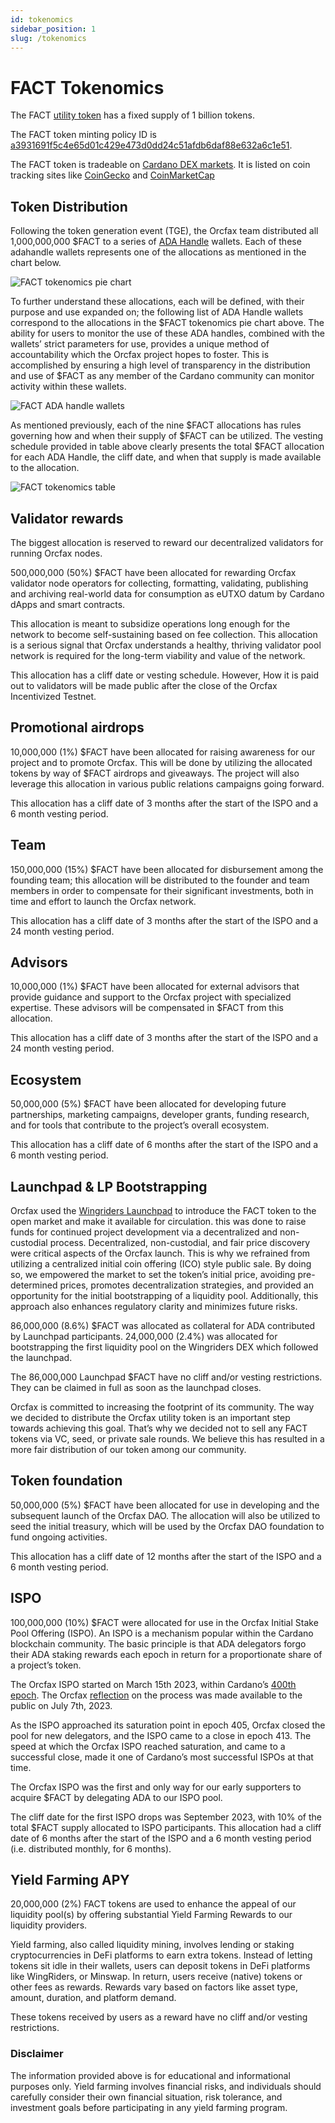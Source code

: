 ```yaml
---
id: tokenomics
sidebar_position: 1
slug: /tokenomics
---
```


# FACT Tokenomics
The FACT [utility token](utility-token) has a fixed supply of 1 billion tokens.

The FACT token minting policy ID is
[a3931691f5c4e65d01c429e473d0dd24c51afdb6daf88e632a6c1e51](https://pool.pm/asset1kuwfd0esf9xcxurp2x4f9w65lvz4tkfw5epugq).

The FACT token is tradeable on
[Cardano DEX markets](https://www.taptools.io/charts/token?pairID=026a18d04a0c642759bb3d83b12e3344894e5c1c7b2aeb1a2113a570.2b4e632bf755fe5e33309a47216aa396106641edd056423e2ef2a08ce30bb604). It is listed
on coin tracking sites like
[CoinGecko](https://www.coingecko.com/en/coins/orcfax) and
[CoinMarketCap](https://coinmarketcap.com/currencies/orcfax/)

## Token Distribution
Following the token generation event (TGE), the Orcfax team distributed all
1,000,000,000 $FACT to a series of [ADA Handle](https://mint.handle.me/)
wallets. Each of these adahandle wallets represents one of the allocations as
mentioned in the chart below.

![FACT tokenomics pie chart](/img/2023-08-30--FACT-tokenomics-pie-chart.jpeg)

To further understand these allocations, each will be defined, with their
purpose and use expanded on; the following list of ADA Handle wallets correspond
to the allocations in the $FACT tokenomics pie chart above. The ability for
users to monitor the use of these ADA handles, combined with the wallets’ strict
parameters for use, provides a unique method of accountability which the Orcfax
project hopes to foster. This is accomplished by ensuring a high level of
transparency in the distribution and use of $FACT as any member of the Cardano
community can monitor activity within these wallets.

![FACT ADA handle wallets](/img/2023-09-01--ADAhandle-FACT-wallets.png)

As mentioned previously, each of the nine $FACT allocations has rules governing
how and when their supply of $FACT can be utilized. The vesting schedule
provided in table above clearly presents the total $FACT allocation for each
ADA Handle, the cliff date, and when that supply is made available to the
allocation.

![FACT tokenomics table](/img/2023-09-02--FACT-tokenomics-table.png)

## Validator rewards
The biggest allocation is reserved to reward our decentralized validators for
running Orcfax nodes.

500,000,000 (50%) $FACT have been allocated for rewarding Orcfax validator node
operators for collecting, formatting, validating, publishing and archiving
real-world data for consumption as eUTXO datum by Cardano dApps and smart
contracts.

This allocation is meant to subsidize operations long enough for the network to
become self-sustaining based on fee collection. This allocation is a serious
signal that Orcfax understands a healthy, thriving validator pool network is
required for the long-term viability and value of the network.

This allocation has a cliff date or vesting schedule. However, How it is paid
out to validators will be made public after the close of the Orcfax Incentivized
Testnet.

## Promotional airdrops
10,000,000 (1%) $FACT have been allocated for raising awareness for our project
and to promote Orcfax. This will be done by utilizing the allocated tokens by
way of $FACT airdrops and giveaways. The project will also leverage this
allocation in various public relations campaigns going forward.

This allocation has a cliff date of 3 months after the start of the ISPO and a 6
month vesting period.

## Team
150,000,000 (15%) $FACT have been allocated for disbursement among the founding
team; this allocation will be distributed to the founder and team members in
order to compensate for their significant investments, both in time and effort
to launch the Orcfax network.

This allocation has a cliff date of 3 months after the start of the ISPO and a
24 month vesting period.

## Advisors
10,000,000 (1%) $FACT have been allocated for external advisors that provide
guidance and support to the Orcfax project with specialized expertise. These
advisors will be compensated in $FACT from this allocation.

This allocation has a cliff date of 3 months after the start of the ISPO and a
24 month vesting period.

## Ecosystem
50,000,000 (5%) $FACT have been allocated for developing future partnerships,
marketing campaigns, developer grants, funding research, and for tools that
contribute to the project’s overall ecosystem.

This allocation has a cliff date of 6 months after the start of the ISPO and a 6
month vesting period.

## Launchpad & LP Bootstrapping
Orcfax used the [Wingriders Launchpad](https://medium.com/@orcfax/orcfax-token-launch-in-collaboration-with-wingriders-launchpad-39d63da2b379)
to introduce the FACT token to the open market and make it available for
circulation. this was done to raise funds for continued project development via
a decentralized and non-custodial process.
Decentralized, non-custodial, and fair price discovery were critical aspects of
the Orcfax launch. This is why we refrained from utilizing a centralized initial
coin offering (ICO) style public sale. By doing so, we empowered the market to
set the token’s initial price, avoiding pre-determined prices, promotes
decentralization strategies, and provided an opportunity for the initial
bootstrapping of a liquidity pool. Additionally, this approach also enhances
regulatory clarity and minimizes future risks.

86,000,000 (8.6%) $FACT was allocated as collateral for ADA contributed by
Launchpad participants. 24,000,000 (2.4%) was allocated for bootstrapping the
first liquidity pool on the Wingriders DEX which followed the launchpad.

The 86,000,000 Launchpad $FACT have no cliff and/or vesting restrictions. They
can be claimed in full as soon as the launchpad closes.

Orcfax is committed to increasing the footprint of its community. The way we
decided to distribute the Orcfax utility token is an important step towards
achieving this goal. That’s why we decided not to sell any FACT tokens via VC,
seed, or private sale rounds. We believe this has resulted in a more fair
distribution of our token among our community.

## Token foundation
50,000,000 (5%) $FACT have been allocated for use in developing and the
subsequent launch of the Orcfax DAO. The allocation will also be utilized to
seed the initial treasury, which will be used by the Orcfax DAO foundation to
fund ongoing activities.

This allocation has a cliff date of 12 months after the start of the ISPO and a
6 month vesting period.

## ISPO
100,000,000 (10%) $FACT were allocated for use in the Orcfax Initial Stake Pool
Offering (ISPO). An ISPO is a mechanism popular within the Cardano blockchain
community. The basic principle is that ADA delegators forgo their ADA staking
rewards each epoch in return for a proportionate share of a project’s token.

The Orcfax ISPO started on March 15th 2023, within Cardano’s
[400th epoch](https://orcfax.io/assets/Orcfax-ISPO-Prospectus--March15-2023.pdf).
The Orcfax [reflection](https://docs.orcfax.io/assets/files/2023-07-07--Orcfax-ISPO-reflection-0212f8cd59e995f75fc8d5c0ad2625e7.pdf) on the
process was made available to the public on July 7th, 2023.

As the ISPO approached its saturation point in epoch 405, Orcfax closed the pool
for new delegators, and the ISPO came to a close in epoch 413. The speed at
which the Orcfax ISPO reached saturation, and came to a successful close, made
it one of Cardano’s most successful ISPOs at that time.

The Orcfax ISPO was the first and only way for our early supporters to acquire
$FACT by delegating ADA to our ISPO pool.

The cliff date for the first ISPO drops was September 2023, with 10% of the
total $FACT supply allocated to ISPO participants. This allocation had a cliff
date of 6 months after the start of the ISPO and a 6 month vesting period (i.e.
distributed monthly, for 6 months).

## Yield Farming APY
20,000,000 (2%) FACT tokens are used to enhance the appeal of our liquidity
pool(s) by offering substantial Yield Farming Rewards to our liquidity
providers.

Yield farming, also called liquidity mining, involves lending or staking
cryptocurrencies in DeFi platforms to earn extra tokens. Instead of letting
tokens sit idle in their wallets, users can deposit tokens in DeFi platforms
like WingRiders, or Minswap. In return, users receive (native) tokens or other
fees as rewards. Rewards vary based on factors like asset type, amount,
duration, and platform demand.

These tokens received by users as a reward have no cliff and/or vesting
restrictions.

### Disclaimer
The information provided above is for educational and informational
purposes only. Yield farming involves financial risks, and individuals should
carefully consider their own financial situation, risk tolerance, and investment
goals before participating in any yield farming program.
